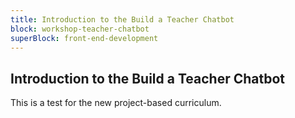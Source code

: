 ```yaml
---
title: Introduction to the Build a Teacher Chatbot
block: workshop-teacher-chatbot
superBlock: front-end-development
---
```


## Introduction to the Build a Teacher Chatbot

This is a test for the new project-based curriculum.
